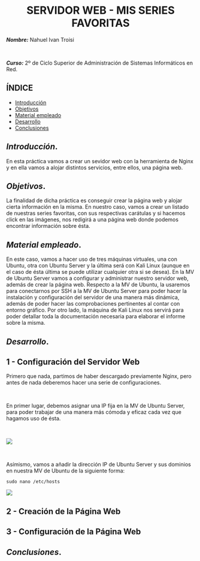 <center>

# SERVIDOR WEB - MIS SERIES FAVORITAS


</center>

***Nombre:*** Nahuel Ivan Troisi 

<br>

***Curso:*** 2º de Ciclo Superior de Administración de Sistemas Informáticos en Red.

## ÍNDICE

+ [Introducción](#id1)
+ [Objetivos](#id2)
+ [Material empleado](#id3)
+ [Desarrollo](#id4)
+ [Conclusiones](#id5)


## ***Introducción***. <a name="id1"></a>

En esta práctica vamos a crear un sevidor web con la herramienta de Nginx y en ella vamos a alojar distintos servicios, entre ellos, una página web. 

## ***Objetivos***. <a name="id2"></a>

La finalidad de dicha práctica es conseguir crear la página web y alojar cierta información en la misma. En nuestro caso, vamos a crear un listado de
nuestras series favoritas, con sus respectivas carátulas y si hacemos click en las imágenes, nos redigirá a una página web donde podemos encontrar
información sobre ésta. 

## ***Material empleado***. <a name="id3"></a>

En este caso, vamos a hacer uso de tres máquinas virtuales, una con Ubuntu, otra con Ubuntu Server y la última será con Kali Linux 
(aunque en el caso de ésta última se puede utilizar cualquier otra si se desea).
En la MV de Ubuntu Server vamos a configurar y administrar nuestro servidor web, además de crear la página web.
Respecto a la MV de Ubuntu, la usaremos para conectarnos por SSH a la MV de Ubuntu Server para poder hacer la instalación y configuración del servidor
de una manera más dinámica, además de poder hacer las comprobaciones pertinentes al contar con entorno gráfico. 
Por otro lado, la máquina de Kali Linux nos servirá para poder detallar toda la documentación necesaria para elaborar el informe sobre la misma. 

## ***Desarrollo***. <a name="id4"></a>

## 1 - Configuración del Servidor Web

Primero que nada, partimos de haber descargado previamente Nginx, pero antes de nada deberemos hacer una serie de configuraciones.

<br>

En primer lugar, debemos asignar una IP fija en la MV de Ubuntu Server, para poder trabajar de una manera más cómoda y eficaz cada vez que hagamos uso de ésta. 

<br>

![](/img/img002.PNG)

<br>

Asímismo, vamos a añadir la dirección IP de Ubuntu Server y sus dominios en nuestra MV de Ubuntu de la siguiente forma:

~~~
sudo nano /etc/hosts
~~~

![](/img/img001.PNG)


## 2 - Creación de la Página Web

## 3 - Configuración de la Página Web

## ***Conclusiones***. <a name="id5"></a>


